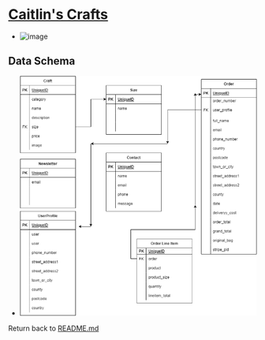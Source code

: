 # [Caitlin's Crafts]()
- ![image]()

## Data Schema
- ![image](testing/schema.png)

Return back to [README.md](README.md)